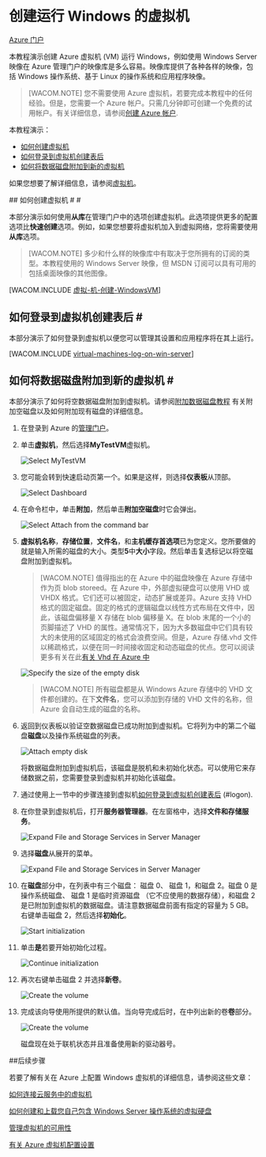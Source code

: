 <properties linkid="manage-windows-tutorial-virtual-machine-gallery" urlDisplayName="Create a virtual machine" pageTitle="创建在 Azure 中运行 Windows Server 的虚拟机" metaKeywords="Azure capture image vm, capturing vm" description="了解如何捕获运行 Windows Server 2008 R2 的 Azure 虚拟机 (VM) 的映像。 " metaCanonical="" services="virtual-machines" documentationCenter="" title="" authors="kathydav" solutions="" manager="jeffg" editor="tysonn" />




# 创建运行 Windows 的虚拟机 #

<div class="dev-center-tutorial-selector sublanding"><a href="/zh-cn/documentation/articles/virtual-machines-windows-tutorial/" title="Azure Portal" class="current">Azure 门户</a></div>

本教程演示创建 Azure 虚拟机 (VM) 运行 Windows，例如使用 Windows Server 映像在 Azure 管理门户的映像库是多么容易。映像库提供了各种各样的映像，包括 Windows 操作系统、基于 Linux 的操作系统和应用程序映像。 

> [WACOM.NOTE] 您不需要使用 Azure 虚拟机，若要完成本教程中的任何经验。但是，您需要一个 Azure 帐户。只需几分钟即可创建一个免费的试用帐户。有关详细信息，请参阅[创建 Azure 帐户](/zh-cn/develop/php/tutorials/create-a-windows-azure-account/). 

本教程演示：

- [如何创建虚拟机](#createvirtualmachine)
- [如何登录到虚拟机创建表后](#logon)
- [如何将数据磁盘附加到新的虚拟机](#attachdisk)

如果您想要了解详细信息，请参阅[虚拟机](http://msdn.microsoft.com/library/azure/jj156003.aspx)。


##<a id="createvirtualmachine"> </a>如何创建虚拟机 # #

本部分演示如何使用**从库**在管理门户中的选项创建虚拟机。此选项提供更多的配置选项比**快速创建**选项。例如，如果您想要将虚拟机加入到虚拟网络，您将需要使用**从库**选项。

> [WACOM.NOTE] 多少和什么样的映像库中有取决于您所拥有的订阅的类型。本教程使用的 Windows Server 映像，但 MSDN 订阅可以具有可用的包括桌面映像的其他图像。 
<!--
> 您还可以尝试更丰富、 可自定义[Azure 预览版门户](https://portal.azure.com)若要创建虚拟机时，自动部署多台计算机的应用程序模板，使用增强型 VM 监视和诊断功能，以及更多内容。两个门户网站中可用的虚拟机配置选项大体上重叠，但并不完全相同。  
-->
[WACOM.INCLUDE [虚拟-机-创建-WindowsVM](../includes/virtual-machines-create-WindowsVM.md)]

## <a id="logon"> </a>如何登录到虚拟机创建表后 # #

本部分演示了如何登录到虚拟机以便您可以管理其设置和应用程序将在其上运行。

[WACOM.INCLUDE [virtual-machines-log-on-win-server](../includes/virtual-machines-log-on-win-server.md)]

## <a id="attachdisk"> </a>如何将数据磁盘附加到新的虚拟机 # #

本部分演示了如何将空数据磁盘附加到虚拟机。请参阅[附加数据磁盘教程](/zh-cn/documentation/articles/storage-windows-attach-disk/) 有关附加空磁盘以及如何附加现有磁盘的详细信息。

1. 在登录到 Azure 的[管理门户](http://manage.windowsazure.cn)。

2. 单击**虚拟机**，然后选择**MyTestVM**虚拟机。

	![Select MyTestVM](./media/virtual-machines-windows-tutorial/selectvm.png)
	
3. 您可能会转到快速启动页第一个。如果是这样，则选择**仪表板**从顶部。

	![Select Dashboard](./media/virtual-machines-windows-tutorial/dashboard.png)

4. 在命令栏中，单击**附加**，然后单击**附加空磁盘**时它会弹出。

	![Select Attach from the command bar](./media/virtual-machines-windows-tutorial/commandbarattach.png)	

5. **虚拟机名称**，**存储位置**，**文件名**，和**主机缓存首选项**已为您定义。您所要做的就是输入所需的磁盘的大小。类型**5**中**大小**字段。然后单击复选标记以将空磁盘附加到虚拟机。

	>[WACOM.NOTE] 值得指出的在 Azure 中的磁盘映像在 Azure 存储中作为页 blob storeed。在 Azure 中，外部虚拟硬盘可以使用 VHD 或 VHDX 格式。它们还可以被固定，动态扩展或差异。Azure 支持 VHD 格式的固定磁盘。固定的格式的逻辑磁盘以线性方式布局在文件中，因此，该磁盘偏移量 X 存储在 blob 偏移量 X。在 blob 末尾的一个小的页脚描述了 VHD 的属性。通常情况下，因为大多数磁盘中它们具有较大的未使用的区域固定的格式会浪费空间。但是，Azure 存储.vhd 文件以稀疏格式，以便在同一时间接收固定和动态磁盘的优点。您可以阅读更多有关在此[有关 Vhd 在 Azure 中](http://msdn.microsoft.com/zh-cn/library/azure/dn790344.aspx)  


	![Specify the size of the empty disk](./media/virtual-machines-windows-tutorial/emptydisksize.png)	
	
	>[WACOM.NOTE] 所有磁盘都是从 Windows Azure 存储中的 VHD 文件都创建的。在下**文件名**，您可以添加到存储的 VHD 文件的名称，但 Azure 会自动生成的磁盘的名称。 

6. 返回到仪表板以验证空数据磁盘已成功附加到虚拟机。它将列为中的第二个磁盘**磁盘**以及操作系统磁盘的列表。

	![Attach empty disk](./media/virtual-machines-windows-tutorial/disklistwithdatadisk.png)

	将数据磁盘附加到虚拟机后，该磁盘是脱机和未初始化状态。可以使用它来存储数据之前，您需要登录到虚拟机并初始化该磁盘。

7. 通过使用上一节中的步骤连接到虚拟机[如何登录到虚拟机创建表后] (#logon).

8. 在你登录到虚拟机后，打开**服务器管理器**。在左窗格中，选择**文件和存储服务**。

	![Expand File and Storage Services in Server Manager](./media/virtual-machines-windows-tutorial/fileandstorageservices.png)

9. 选择**磁盘**从展开的菜单。

	![Expand File and Storage Services in Server Manager](./media/virtual-machines-windows-tutorial/selectdisks.png)	
	
10. 在**磁盘**部分中，在列表中有三个磁盘： 磁盘 0、 磁盘 1，和磁盘 2。磁盘 0 是操作系统磁盘、 磁盘 1 是临时资源磁盘 （它不应使用的数据存储），和磁盘 2 是已附加到虚拟机的数据磁盘。请注意数据磁盘前面有指定的容量为 5 GB。右键单击磁盘 2，然后选择**初始化**。

	![Start initialization](./media/virtual-machines-windows-tutorial/initializedisk.png)

11. 单击**是**若要开始初始化过程。

	![Continue initialization](./media/virtual-machines-windows-tutorial/yesinitialize.png)

12. 再次右键单击磁盘 2 并选择**新卷**。 

	![Create the volume](./media/virtual-machines-windows-tutorial/initializediskvolume.png)

13. 完成该向导使用所提供的默认值。当向导完成后时，在中列出新的卷**卷**部分。 

	![Create the volume](./media/virtual-machines-windows-tutorial/newvolumecreated.png)

	磁盘现在处于联机状态并且准备使用新的驱动器号。 
	
##后续步骤 

若要了解有关在 Azure 上配置 Windows 虚拟机的详细信息，请参阅这些文章：

[如何连接云服务中的虚拟机](/zh-cn/documentation/articles/cloud-services-connect-virtual-machine/)

[如何创建和上载您自己包含 Windows Server 操作系统的虚拟硬盘](/zh-cn/documentation/articles/virtual-machines-create-upload-vhd-windows-server/)

[管理虚拟机的可用性](/zh-cn/documentation/articles/manage-availability-virtual-machines/)

[有关 Azure 虚拟机配置设置](http://msdn.microsoft.com/library/azure/dn763935.aspx)

<!--

[视频：Getting Started with Vhd-真实情况什么](/zh-cn/documentation/videos/getting-started-with-azure-virtual-machines)

[视频：常见问题与 Mark Russinovich-没有 Windows Azure 中运行 Windows 吗？](/zh-cn/documentation/videos/mark-russinovich-windows-on-azure)

[视频：将新的虚拟机添加到 Web 场中，通过创建可重复使用的映像](/zh-cn/documentation/videos/adding-virtual-machines-web-farm)

[视频：添加虚拟硬盘驱动器、 存储帐户和缩放的虚拟机](/zh-cn/documentation/videos/adding-drives-scaling-virtual-machines)

[视频：Scott Guthrie 开头的虚拟机](/zh-cn/documentation/videos/virtual-machines-scottgu)

[视频：存储和磁盘对于 Azure 虚拟机的基础知识](/zh-cn/documentation/videos/storage-and-disks-virtual-machines)
-->



[有关在 Azure 中的虚拟机]: #virtualmachine
[如何创建虚拟机]: #custommachine
[如何登录到虚拟机创建表后]: #logon
[如何将数据磁盘附加到新的虚拟机]: #attachdisk
[如何设置与虚拟机的通信]: #endpoints
